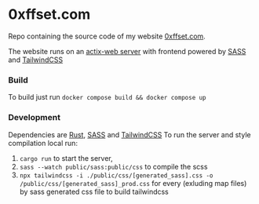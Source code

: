 # 0xffset.com

Repo containing the source code of my website [0xffset.com](https://0xffset.com).

The website runs on an [actix-web server](https://actix.rs/) with frontend powered by [SASS](https://sass-lang.com/) and [TailwindCSS](https://tailwindcss.com/)

### Build
To build just run `docker compose build && docker compose up`

### Development
Dependencies are [Rust](https://www.rust-lang.org/tools/install), [SASS](https://sass-lang.com/install) and [TailwindCSS](https://tailwindcss.com/docs/installation)
To run the server and style compilation local run:
1. `cargo run` to start the server,
2. `sass --watch public/sass:public/css` to compile the scss 
3. `npx tailwindcss -i ./public/css/[generated_sass].css -o /public/css/[generated_sass]_prod.css` for every (exluding map files) by sass generated css file to build tailwindcss
